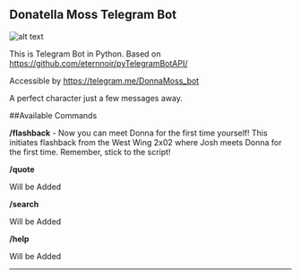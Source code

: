 Donatella Moss Telegram Bot 
-----
![alt text](http://i58.photobucket.com/albums/g246/sey115/joshdonnathecutestever.gif "Donna")

This is Telegram Bot in Python. 
Based on https://github.com/eternnoir/pyTelegramBotAPI/

Accessible by https://telegram.me/DonnaMoss_bot

A perfect character just a few messages away.



##Available Commands

**/flashback** - Now you can meet Donna for the first time yourself! This initiates flashback from the West Wing 2x02 where Josh meets Donna for the first time. Remember, stick to the script!

**/quote** 

Will be Added

**/search** 

Will be Added

**/help** 

Will be Added

----





